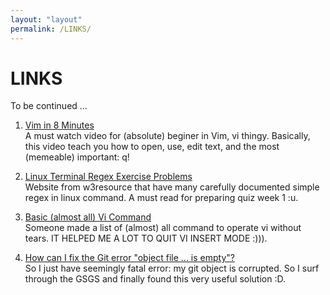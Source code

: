 ```yaml
---
layout: "layout"
permalink: /LINKS/
---
```


# LINKS

To be continued ...

1. [Vim in 8 Minutes](https://www.youtube.com/watch?v=ggSyF1SVFr4) <br>
A must watch video for (absolute) beginer in Vim, vi thingy.
Basically, this video teach you how to open, use, edit text, and the most (memeable) important: q!

2. [Linux Terminal Regex Exercise Problems](https://www.w3resource.com/linux-system-administration/regular-expressions.php) <br>
Website from w3resource that have many carefully documented simple regex in linux command. A must read for preparing quiz week 1 :u.

3. [Basic (almost all) Vi Command](https://gist.github.com/AaronPhalen/99d84494dfd36523c0de)<br>
Someone made a list of (almost) all command to operate vi without tears. IT HELPED ME A LOT TO QUIT VI INSERT MODE :))).

4. [How can I fix the Git error "object file ... is empty"?](https://stackoverflow.com/questions/11706215/how-can-i-fix-the-git-error-object-file-is-empty)<br>
So I just have seemingly fatal error: my git object is corrupted. So I surf through the GSGS and finally found this very useful solution :D.
